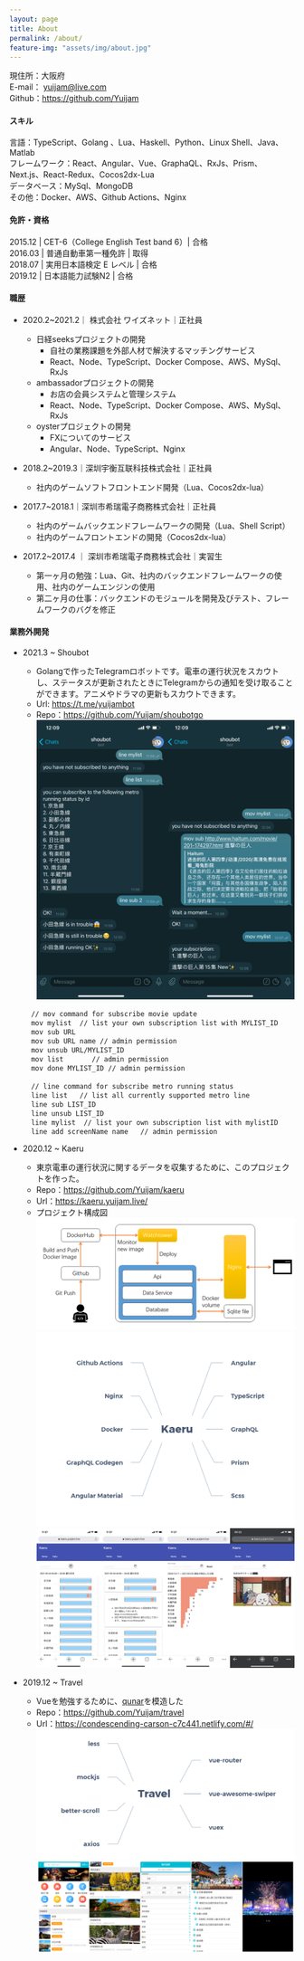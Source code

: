 ```yaml
---
layout: page
title: About
permalink: /about/
feature-img: "assets/img/about.jpg"
---
```

現住所：大阪府<br>
E-mail： yuijam@live.com<br>
Github：<https://github.com/Yuijam>

#### スキル
言語：TypeScript、Golang 、Lua、Haskell、Python、Linux Shell、Java、Matlab<br>
フレームワーク：React、Angular、Vue、GraphaQL、RxJs、Prism、Next.js、React-Redux、Cocos2dx-Lua<br>
データベース：MySql、MongoDB<br>
その他：Docker、AWS、Github Actions、Nginx

####          免許・資格
2015.12 | CET-6（College English Test band 6）| 合格<br>
2016.03 | 普通自動車第一種免許 | 取得<br>
2018.07 | 実用日本語検定 E レベル | 合格<br>
2019.12 | 日本語能力試験N2 | 合格<br>

#### 職歴

- 2020.2~2021.2｜ 株式会社 ワイズネット｜正社員
  - 日経seeksプロジェクトの開発
    - 自社の業務課題を外部人材で解決するマッチングサービス 
    - React、Node、TypeScript、Docker Compose、AWS、MySql、RxJs
  - ambassadorプロジェクトの開発
    - お店の会員システムと管理システム
    - React、Node、TypeScript、Docker Compose、AWS、MySql、RxJs
  - oysterプロジェクトの開発
    - FXについてのサービス
    - Angular、Node、TypeScript、Nginx
  
- 2018.2~2019.3｜深圳宇衡互联科技株式会社｜正社員
  -  社内のゲームソフトフロントエンド開発（Lua、Cocos2dx-lua）
- 2017.7~2018.1｜深圳市希瑞電子商務株式会社｜正社員
  - 社内のゲームバックエンドフレームワークの開発（Lua、Shell Script）
  - 社内のゲームフロントエンドの開発（Cocos2dx-lua）
- 2017.2~2017.4 ｜ 深圳市希瑞電子商務株式会社｜実習生
  - 第一ヶ月の勉強：Lua、Git、社内のバックエンドフレームワークの使用、社内のゲームエンジンの使用
  - 第二ヶ月の仕事：バックエンドのモジュールを開発及びテスト、フレームワークのバグを修正

#### 業務外開発

- 2021.3 ~ Shoubot<br>
  - Golangで作ったTelegramロボットです。電車の運行状況をスカウトし、ステータスが更新されたときにTelegramからの通知を受け取ることができます。アニメやドラマの更新もスカウトできます。
  - Url: <https://t.me/yuijambot>
  - Repo：<https://github.com/Yuijam/shoubotgo>
  ![](images/about/shoubotgoall.png)
  ```
    // mov command for subscribe movie update
    mov mylist  // list your own subscription list with MYLIST_ID
    mov sub URL
    mov sub URL name // admin permission
    mov unsub URL/MYLIST_ID 
    mov list       // admin permission
    mov done MYLIST_ID // admin permission
    
    // line command for subscribe metro running status
    line list   // list all currently supported metro line
    line sub LIST_ID
    line unsub LIST_ID
    line mylist  // list your own subscription list with mylistID
    line add screenName name   // admin permission
  ```

- 2020.12 ~ Kaeru
  - 東京電車の運行状況に関するデータを収集するために、このプロジェクトを作った。
  - Repo：<https://github.com/Yuijam/kaeru>
  - Url：<https://kaeru.yuijam.live/>
  - プロジェクト構成図
  ![](images/about/kaerugraph.png)
  ![](images/about/kaeru.png)
  ![](images/about/kaeruall.png)

- 2019.12 ~ Travel
  - Vueを勉強するために、[qunar]( http://touch.piao.qunar.com/ )を模造した
  - Repo：<https://github.com/Yuijam/travel>
  - Url：<https://condescending-carson-c7c441.netlify.com/#/>
  ![](images/about/Travel.png)
  ![travelall](images/about/travelall.PNG)